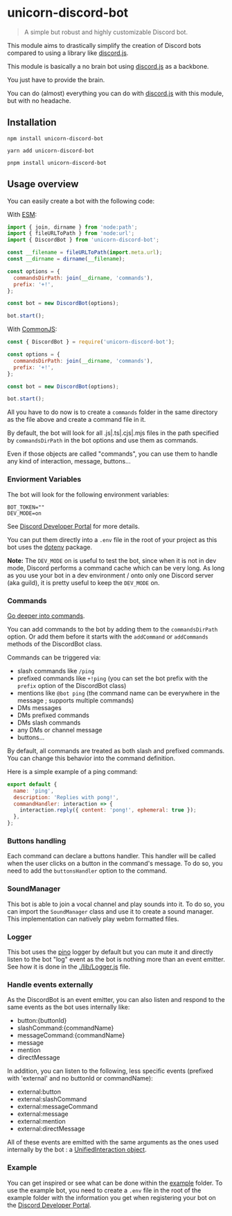 # unicorn-discord-bot

> A simple but robust and highly customizable Discord bot.

This module aims to drastically simplify the creation of Discord bots compared to using a library like [discord.js](https://discord.js.org/). 

This module is basically a no brain bot using [discord.js](https://discord.js.org/) as a backbone. 

You just have to provide the brain.

You can do (almost) everything you can do with [discord.js](https://discord.js.org/) with this module, but with no headache.

## Installation

```shell
npm install unicorn-discord-bot

yarn add unicorn-discord-bot

pnpm install unicorn-discord-bot
```

## Usage overview

You can easily create a bot with the following code:

With [ESM](https://nodejs.org/api/esm.html):

```javascript
import { join, dirname } from 'node:path';
import { fileURLToPath } from 'node:url';
import { DiscordBot } from 'unicorn-discord-bot';

const __filename = fileURLToPath(import.meta.url);
const __dirname = dirname(__filename);

const options = {
  commandsDirPath: join(__dirname, 'commands'),
  prefix: '+!',
};

const bot = new DiscordBot(options);

bot.start();
```

With [CommonJS](https://nodejs.org/api/modules.html):

```javascript
const { DiscordBot } = require('unicorn-discord-bot');

const options = {
  commandsDirPath: join(__dirname, 'commands'),
  prefix: '+!',
};

const bot = new DiscordBot(options);

bot.start();
```

All you have to do now is to create a `commands` folder in the same directory as the file above and create a command 
file in it.

By default, the bot will look for all .js|.ts|.cjs|.mjs files in the path specified by `commandsDirPath` in the bot options
and use them as commands.

Even if those objects are called "commands", you can use them to handle any kind of interaction, message, buttons...

### Enviorment Variables

The bot will look for the following environment variables:

```shell
BOT_TOKEN=""
DEV_MODE=on
````

See [Discord Developer Portal](https://discord.com/developers/applications) for more details.

You can put them directly into a `.env` file in the root of your project as this bot uses the [dotenv](https://www.npmjs.com/package/dotenv) package.

**Note:** The `DEV_MODE` on is useful to test the bot, since when it is not in dev mode, Discord performs a command cache which can be very long.
As long as you use your bot in a dev environment / onto only one Discord server (aka guild), it is pretty useful to keep the `DEV_MODE` on.

### Commands

[Go deeper into commands](docs/Commands.md).

You can add commands to the bot by adding them to the `commandsDirPath` option. Or add them before it starts with the `addCommand` or `addCommands` methods of the DiscordBot class.

Commands can be triggered via:
- slash commands like `/ping`
- prefixed commands like `+!ping` (you can set the bot prefix with the `prefix` option of the DiscordBot class)
- mentions like `@bot ping` (the command name can be everywhere in the message ; supports multiple commands)
- DMs messages
- DMs prefixed commands
- DMs slash commands
- any DMs or channel message
- buttons...

By default, all commands are treated as both slash and prefixed commands.
You can change this behavior into the command definition.

Here is a simple example of a ping command:

```javascript
export default {
  name: 'ping',
  description: 'Replies with pong!',
  commandHandler: interaction => {
    interaction.reply({ content: 'pong!', ephemeral: true });
  },
};
```

### Buttons handling

Each command can declare a buttons handler. This handler will be called when the user clicks on a button in the command's message.
To do so, you need to add the `buttonsHandler` option to the command.

### SoundManager

This bot is able to join a vocal channel and play sounds into it. To do so, you can import the `SoundManager` class and use it to create a sound manager.
This implementation can natively play webm formatted files.

### Logger

This bot uses the [pino](https://www.npmjs.com/package/pino) logger by default but you can mute it and directly listen to the bot "log" event as the bot is nothing more than an event emitter.
See how it is done in the [./lib/Logger.js](./lib/Logger.js) file.


### Handle events externally

As the DiscordBot is an event emitter, you can also listen and respond to the same events as the bot uses internally like:

- button:{buttonId}
- slashCommand:{commandName}
- messageCommand:{commandName}
- message
- mention
- directMessage

In addition, you can listen to the following, less specific events (prefixed with 'external' and no buttonId or commandName):

- external:button
- external:slashCommand
- external:messageCommand
- external:message
- external:mention
- external:directMessage

All of these events are emitted with the same arguments as the ones used internally by the bot : a [UnifiedInteraction object](./docs/UnifiedInteraction.md).

### Example

You can get inspired or see what can be done within the [example](example) folder.
To use the example bot, you need to create a `.env` file in the root of the example folder with the information you get when registering your bot on the [Discord Developer Portal](https://discord.com/developers/applications).
